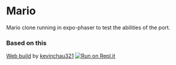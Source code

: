 # Mario

Mario clone running in expo-phaser to test the abilities of the port.

### Based on this

[Web build](https://kevinchau321.github.io/SuperMarioWorldJS/) by [kevinchau321](https://github.com/kevinchau321)
[![Run on Repl.it](https://repl.it/badge/github/EvanBacon/Expo-Super-Mario-World)](https://repl.it/github/EvanBacon/Expo-Super-Mario-World)